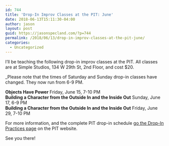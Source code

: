 ```yaml
---
id: 744
title: 'Drop-In Improv Classes at the PIT: June'
date: 2018-06-13T15:11:30-04:00
author: jason
layout: post
guid: https://jasonspecland.com/?p=744
permalink: /2018/06/13/drop-in-improv-classes-at-the-pit-june/
categories:
  - Uncategorized
---
```

I&#8217;ll be teaching the following drop-in improv classes at the PIT. All classes are at Simple Studios, 134 W 29th St, 2nd Floor, and cost $20.

_Please note that the times of Saturday and Sunday drop-in classes have changed. They now run from 6-9 PM.</b></p> 

**Objects Have Power** Friday, June 15, 7-10 PM  
**Building a Character from the Outside In and the Inside Out** Sunday, June 17, 6-9 PM  
**Building a Character from the Outside In and the Inside Out** Friday, June 29, 7-10 PM

For more information, and the complete PIT drop-in schedule [go the Drop-In Practices page](https://thepit-nyc.com/drop-in-practices/) on the PIT website.

See you there!